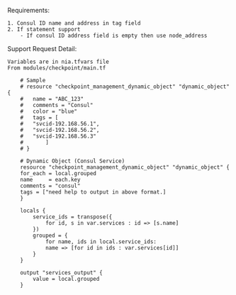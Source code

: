 Requirements: 

    1. Consul ID name and address in tag field
    2. If statement support
        - If consul ID address field is empty then use node_address

Support Request Detail: 

    Variables are in nia.tfvars file
    From modules/checkpoint/main.tf 

        # Sample
        # resource "checkpoint_management_dynamic_object" "dynamic_object" {
        #   name = "ABC_123"
        #   comments = "Consul"
        #   color = "blue"
        #   tags = [
        #   "svcid-192.168.56.1",
        #   "svcid-192.168.56.2",
        #   "svcid-192.168.56.3"
        #       ]
        # }

        # Dynamic Object (Consul Service)
        resource "checkpoint_management_dynamic_object" "dynamic_object" {
        for_each = local.grouped
        name     = each.key
        comments = "consul"
        tags = ["need help to output in above format.]
        }

        locals {
            service_ids = transpose({
                for id, s in var.services : id => [s.name]
            })
            grouped = {
                for name, ids in local.service_ids:
                name => [for id in ids : var.services[id]]
            }
        }

        output "services_output" {
            value = local.grouped
        }
